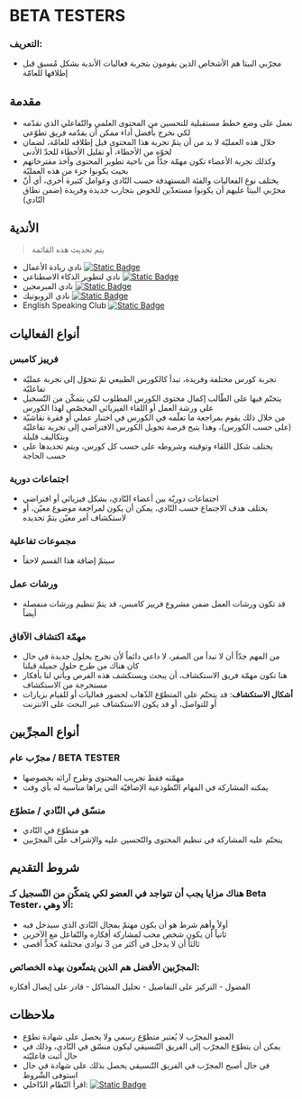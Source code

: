 # BETA TESTERS 
### التعريف:
- مجرّبي البيتا هم الأشخاص الذين يقومون بتجربة فعاليات الأندية بشكل مُسبق قبل إطلاقها للعامّة

## مقدمة
-   نعمل على وضع خطط مستقبلية للتحسين من المحتوى العلمي والتّفاعلي الذي نقدّمه لكي نخرج بأفضل أداء ممكن أن يقدّمه فريق تطوّعي
-   خلال هذه العمليّة لا بد من أن يتمّ تجربة هذا المحتوى قبل إطلاقه للعامّة، لضمان لخوّه من الأخطاء، أو تقليل الأخطاء للحدّ الأدنى
-   وكذلك تجربة الأعضاء تكون مهمّة جدّاً من ناحية تطوير المحتوى وأخذ مقترحاتهم بحيث يكونوا جزء من هذه العمليّة
-   يختلف نوع الفعاليات والفئة المستهدفة حسب النّادي وعوامل كثيرة أخرى، أي أنّ مجرّبي البيتا عليهم أن يكونوا مستعدّين للخوض بتجارب جديدة وفريدة (ضمن نطاق النّادي)

## الأندية
> يتم تحديث هذه القائمة
- نادي ريادة الأعمال [![Static Badge](https://img.shields.io/badge/-entrepreneurship-DA552F?logo=producthunt&labelColor=white)](entrepreneurship.md)
- نادي لتطوير الذكاء الاصطناعي [![Static Badge](https://img.shields.io/badge/-AI--dev-20BEFF?logo=keras&logoColor=20BEFF&labelColor=white)](AI-Dev.md)
- نادي المبرمجين [![Static Badge](https://img.shields.io/badge/-programmers-white?logo=visualstudiocode&labelColor=007ACC)](programmers.md)
- نادي الروبوتيك [![Static Badge](https://img.shields.io/badge/-robotics-red?logo=probot&logoColor=red&labelColor=white)](robotics.md)
- English Speaking Club [![Static Badge](https://img.shields.io/badge/-ESC-white?logo=TED&labelColor=E62B1E)](ESC.md)

## أنواع الفعاليات
### فرييز كامبس
- تجربة كورس مختلفة وفريدة، تبدأ كالكورس الطبيعي ثمّ تتحوّل إلى تجربة عمليّة تفاعليّة
- يتحتّم فيها على الطّالب إكمال محتوى الكورس المطلوب لكي يتمكّن من التّسجيل على ورشة العمل أو اللقاء الفيزيائي المخصّص لهذا الكورس
- من خلال ذلك يقوم بمراجعة ما تعلّمه في الكورس في اختبار عملي أو فقرة نقاشيّة (على حسب الكورس)، وهذا يتيح فرصة تحويل الكورس الافتراضي إلى تجربة تفاعليّة وبتكاليف قليلة
- يختلف شكل اللقاء وتوقيته وشروطه على حسب كل كورس، ويتم تحديدها على حسب الحاجة
### اجتماعات دورية
- اجتماعات دوريّة بين أعضاء النّادي، بشكل فيزيائي أو افتراضي
- يختلف هدف الاجتماع حسب النّادي، يمكن أن يكون لمراجعة موضوع معيّن، أو لاستكشاف أمر معيّن يتمّ تحديده
### مجموعات تفاعلية
- سيتمّ إضافة هذا القسم لاحقاً
### ورشات عمل
- قد تكون ورشات العمل ضمن مشروع فرييز كامبس، قد يتمّ تنظيم ورشات منفصلة أيضاً
### مهمّة اكتشاف الآفاق
- من المهم جدّاً أن لا نبدأ من الصفر، لا داعي دائماً لأن نخرج بحلول جديدة في حال كان هناك من طرح حلول جميلة قبلنا
- هنا تكون مهمّة فريق الاستكشاف، أن يبحث ويستكشف هذه الفرص ويأتي لنا بأفكار مستخرجة من الاستكشاف
- **أشكال الاستكشاف**: قد يتحتّم على المتطوّع الذّهاب لحضور فعاليات أو للقيام بزيارات أو للتواصل، أو قد يكون الاستكشاف عبر البحث على الانترنت

## أنواع المجرِّبين
### مجرّب عام / BETA TESTER
- مهمّته فقط تجريب المحتوى وطرح آرائه بخصوصها
- يمكنه المشاركة في المهام التّطوذعية الإضافيّة التي يراها مناسبة له بأي وقت
### منسّق في النّادي / متطوّع
- هو متطوّع في النّادي
- يتحتّم عليه المشاركة في تنظيم المحتوى والتّحسين عليه والإشراف على المجرّبين

## شروط التقديم
### هناك مزايا يجب أن تتواجد في العضو لكي يتمكّن من التّسجيل كـ Beta Tester، ألا وهي:
- أولاً وأهم شرط هو أن يكون مهتمّ بمجال النّادي الذي سيدخل فيه
- ثانياً أن يكون شخص محب لمشاركة أفكاره والتّفاعل مع الآخرين
- ثالثاً أن لا يدخل في أكثر من 3 نوادي مختلفة كحدٍّ أقصى
### المجرّبين الأفضل هم الذين يتمتّعون بهذه الخصائص:
الفضول - التركيز على التفاصيل - تحليل المشاكل - قادر على إيصال أفكاره

## ملاحظات
- العضو المجرّب لا يُعتبر متطوّع رسمي ولا يحصل على شهادة تطوّع
- يمكن أن يتطوّع المجرّب إلى الفريق التّنسيقي ليكون منسّق في النّادي، وذلك في حال أثبت فاعليّته
- في حال أصبح المجرّب في الفريق التّنسيقي يحصل بذلك على شهادة في حال استوفى الشّروط
-   اقرأ النّظام الدّاخلي: [![Static Badge](https://img.shields.io/badge/-system-gray?logo=github&logoColor=black&labelColor=white)](https://github.com/cankanalbir/system1)
